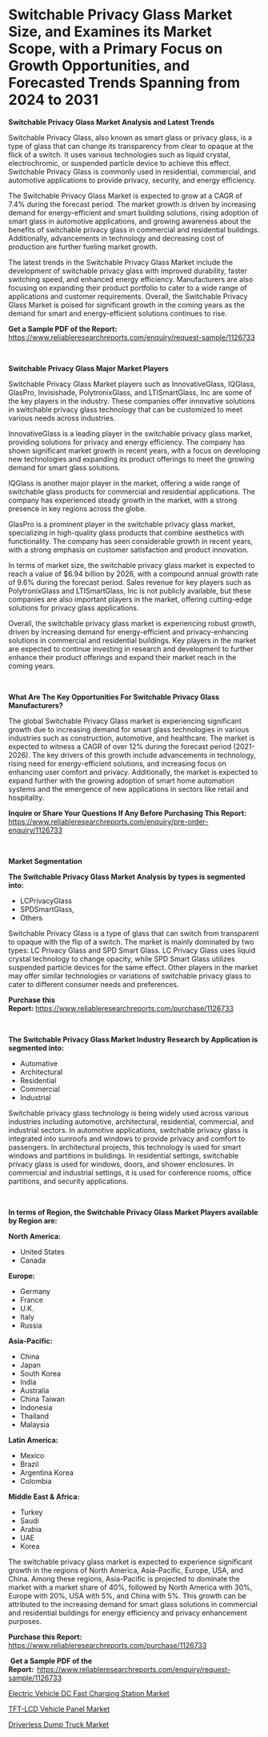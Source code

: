 <p><h1>Switchable Privacy Glass Market Size, and Examines its Market Scope, with a Primary Focus on Growth Opportunities, and Forecasted Trends Spanning from 2024 to 2031</h1></p><p><strong>Switchable Privacy Glass Market Analysis and Latest Trends</strong></p>
<p><p>Switchable Privacy Glass, also known as smart glass or privacy glass, is a type of glass that can change its transparency from clear to opaque at the flick of a switch. It uses various technologies such as liquid crystal, electrochromic, or suspended particle device to achieve this effect. Switchable Privacy Glass is commonly used in residential, commercial, and automotive applications to provide privacy, security, and energy efficiency.</p><p>The Switchable Privacy Glass Market is expected to grow at a CAGR of 7.4% during the forecast period. The market growth is driven by increasing demand for energy-efficient and smart building solutions, rising adoption of smart glass in automotive applications, and growing awareness about the benefits of switchable privacy glass in commercial and residential buildings. Additionally, advancements in technology and decreasing cost of production are further fueling market growth.</p><p>The latest trends in the Switchable Privacy Glass Market include the development of switchable privacy glass with improved durability, faster switching speed, and enhanced energy efficiency. Manufacturers are also focusing on expanding their product portfolio to cater to a wide range of applications and customer requirements. Overall, the Switchable Privacy Glass Market is poised for significant growth in the coming years as the demand for smart and energy-efficient solutions continues to rise.</p></p>
<p><strong>Get a Sample PDF of the Report:&nbsp;</strong> <a href="https://www.reliableresearchreports.com/enquiry/request-sample/1126733">https://www.reliableresearchreports.com/enquiry/request-sample/1126733</a></p>
<p>&nbsp;</p>
<p><strong>Switchable Privacy Glass Major Market Players</strong></p>
<p><p>Switchable Privacy Glass Market players such as InnovativeGlass, IQGlass, GlasPro, Invisishade, PolytronixGlass, and LTISmartGlass, Inc are some of the key players in the industry. These companies offer innovative solutions in switchable privacy glass technology that can be customized to meet various needs across industries.</p><p>InnovativeGlass is a leading player in the switchable privacy glass market, providing solutions for privacy and energy efficiency. The company has shown significant market growth in recent years, with a focus on developing new technologies and expanding its product offerings to meet the growing demand for smart glass solutions.</p><p>IQGlass is another major player in the market, offering a wide range of switchable glass products for commercial and residential applications. The company has experienced steady growth in the market, with a strong presence in key regions across the globe.</p><p>GlasPro is a prominent player in the switchable privacy glass market, specializing in high-quality glass products that combine aesthetics with functionality. The company has seen considerable growth in recent years, with a strong emphasis on customer satisfaction and product innovation.</p><p>In terms of market size, the switchable privacy glass market is expected to reach a value of $6.94 billion by 2026, with a compound annual growth rate of 9.6% during the forecast period. Sales revenue for key players such as PolytronixGlass and LTISmartGlass, Inc is not publicly available, but these companies are also important players in the market, offering cutting-edge solutions for privacy glass applications.</p><p>Overall, the switchable privacy glass market is experiencing robust growth, driven by increasing demand for energy-efficient and privacy-enhancing solutions in commercial and residential buildings. Key players in the market are expected to continue investing in research and development to further enhance their product offerings and expand their market reach in the coming years.</p></p>
<p>&nbsp;</p>
<p><strong>What Are The Key Opportunities For Switchable Privacy Glass Manufacturers?</strong></p>
<p><p>The global Switchable Privacy Glass market is experiencing significant growth due to increasing demand for smart glass technologies in various industries such as construction, automotive, and healthcare. The market is expected to witness a CAGR of over 12% during the forecast period (2021-2026). The key drivers of this growth include advancements in technology, rising need for energy-efficient solutions, and increasing focus on enhancing user comfort and privacy. Additionally, the market is expected to expand further with the growing adoption of smart home automation systems and the emergence of new applications in sectors like retail and hospitality.</p></p>
<p><strong>Inquire or Share Your Questions If Any Before Purchasing This Report:</strong> <a href="https://www.reliableresearchreports.com/enquiry/pre-order-enquiry/1126733">https://www.reliableresearchreports.com/enquiry/pre-order-enquiry/1126733</a></p>
<p>&nbsp;</p>
<p><strong>Market Segmentation</strong></p>
<p><strong>The Switchable Privacy Glass Market Analysis by types is segmented into:</strong></p>
<p><ul><li>LCPrivacyGlass</li><li>SPDSmartGlass,</li><li>Others</li></ul></p>
<p><p>Switchable Privacy Glass is a type of glass that can switch from transparent to opaque with the flip of a switch. The market is mainly dominated by two types: LC Privacy Glass and SPD Smart Glass. LC Privacy Glass uses liquid crystal technology to change opacity, while SPD Smart Glass utilizes suspended particle devices for the same effect. Other players in the market may offer similar technologies or variations of switchable privacy glass to cater to different consumer needs and preferences.</p></p>
<p><strong>Purchase this Report:&nbsp;</strong><a href="https://www.reliableresearchreports.com/purchase/1126733">https://www.reliableresearchreports.com/purchase/1126733</a></p>
<p>&nbsp;</p>
<p><strong>The Switchable Privacy Glass Market Industry Research by Application is segmented into:</strong></p>
<p><ul><li>Automative</li><li>Architectural</li><li>Residential</li><li>Commercial</li><li>Industrial</li></ul></p>
<p><p>Switchable privacy glass technology is being widely used across various industries including automotive, architectural, residential, commercial, and industrial sectors. In automotive applications, switchable privacy glass is integrated into sunroofs and windows to provide privacy and comfort to passengers. In architectural projects, this technology is used for smart windows and partitions in buildings. In residential settings, switchable privacy glass is used for windows, doors, and shower enclosures. In commercial and industrial settings, it is used for conference rooms, office partitions, and security applications.</p></p>
<p>&nbsp;</p>
<p><strong>In terms of Region, the Switchable Privacy Glass Market Players available by Region are:</strong></p>
<p>
    <p> <strong> North America: </strong>
        <ul>
            <li>United States</li>
            <li>Canada</li>
        </ul>
        </p> 
    <p> <strong> Europe: </strong>
        <ul>
            <li>Germany</li>
            <li>France</li>
            <li>U.K.</li>
            <li>Italy</li>
            <li>Russia</li>
        </ul>
        </p> 
    <p> <strong> Asia-Pacific: </strong>
        <ul>
            <li>China</li>
            <li>Japan</li>
            <li>South Korea</li>
            <li>India</li>
            <li>Australia</li>
            <li>China Taiwan</li>
            <li>Indonesia</li>
            <li>Thailand</li>
            <li>Malaysia</li>
        </ul>
        </p> 
    <p> <strong> Latin America: </strong>
        <ul>
            <li>Mexico</li>
            <li>Brazil</li>
            <li>Argentina Korea</li>
            <li>Colombia</li>
        </ul>
        </p> 
    <p> <strong> Middle East & Africa: </strong>
        <ul>
            <li>Turkey</li>
            <li>Saudi</li>
            <li>Arabia</li>
            <li>UAE</li>
            <li>Korea</li>
        </ul>
    </p>
    </p>
<p><p>The switchable privacy glass market is expected to experience significant growth in the regions of North America, Asia-Pacific, Europe, USA, and China. Among these regions, Asia-Pacific is projected to dominate the market with a market share of 40%, followed by North America with 30%, Europe with 20%, USA with 5%, and China with 5%. This growth can be attributed to the increasing demand for smart glass solutions in commercial and residential buildings for energy efficiency and privacy enhancement purposes.</p></p>
<p><strong>Purchase this Report: </strong><a href="https://www.reliableresearchreports.com/purchase/1126733">https://www.reliableresearchreports.com/purchase/1126733</a></p>
<p>&nbsp;<strong>Get a Sample PDF of the Report:&nbsp;&nbsp;</strong><a href="https://www.reliableresearchreports.com/enquiry/request-sample/1126733">https://www.reliableresearchreports.com/enquiry/request-sample/1126733</a></p>
<p><strong></strong></p>
<p><p><a href="https://view.publitas.com/reportprime-1/electric-vehicle-dc-fast-charging-station-market-research-report-forecasted-for-period-from-2023-2030-by-market-type-market-application-and-region/">Electric Vehicle DC Fast Charging Station Market</a></p><p><a href="https://view.publitas.com/reportprime-1/tft-lcd-vehicle-panel-market-size-share-trends-analysis-report-by-material-by-type-by-end-user-by-region-and-segment-forecasts-2023-2030/">TFT-LCD Vehicle Panel Market</a></p><p><a href="https://view.publitas.com/reportprime-1/driverless-dump-truck-market-size-market-share-and-global-market-analysis-report-2023-2030/">Driverless Dump Truck Market</a></p></p>